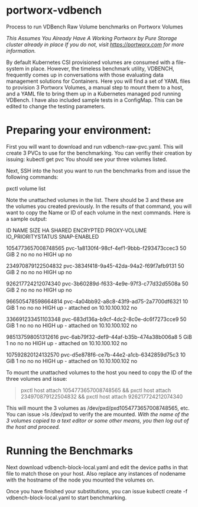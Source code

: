 # portworx-vdbench
Process to run VDBench Raw Volume benchmarks on Portworx Volumes

*This Assumes You Already Have A Working Portworx by Pure Storage cluster already in place
If you do not, visit https://portworx.com for more information.*

By default Kubernetes CSI provisioned volumes are consumed with a file-system in place. However, the timeless benchmark utility, VDBENCH, frequently comes up in conversations with those evaluating data management solutions for Containers.
Here you will find a set of YAML files to provision 3 Portworx Volumes, a manual step to mount them to a host, and a YAML file to bring them up in a Kubernetes managed pod running VDBench. I have also included sample tests in a ConfigMap. This can be edited to change the testing parameters.

# Preparing your environment:
First you will want to download and run vdbench-raw-pvc.yaml. This will create 3 PVCs to use for the benchmarking.
You can verifiy their creation by issuing:
kubectl get pvc
You should see your three volumes listed.

Next, SSH into the host you want to run the benchmarks from and issue the following commands:

pxctl volume list

Note the unattached volumes in the list. There should be 3 and these are the volumes you created previously.
In the results of that command, you will want to copy the Name or ID of each volume in the next commands. Here is a sample output:

ID			NAME						SIZE	HA	SHARED	ENCRYPTED	PROXY-VOLUME	IO_PRIORITYSTATUS				SNAP-ENABLED

1054773657008748565	pvc-1a8130f4-98cf-4ef1-9bbb-f293473ccec3	50 GiB	2	no	no		no		HIGH		up 	no

234970879122504832	pvc-3834f418-9a45-42da-94a2-f69f7afb9131	50 GiB	2	no	no		no		HIGH		up 	no

926217724212074340	pvc-3b60289d-f633-4e9e-97f3-c77d32d5508a	50 GiB	2	no	no		no		HIGH		up 	no

966505478598664814	pvc-4a04bb92-a8c8-43f9-ad75-2a7700df6321	10 GiB	1	no	no		no		HIGH		up - attached on 10.10.100.102	no

336691233451103348	pvc-683d136a-b9cf-4dc2-8c0e-dc6f7273cce9	50 GiB	1	no	no		no		HIGH		up - attached on 10.10.100.102	no

985137598051312616	pvc-6ab79f32-def9-44af-b35b-474a38b006a8	5 GiB	1	no	no		no		HIGH		up - attached on 10.10.100.102	no

107592820124132570	pvc-d5e878f6-ce7b-44e2-a1cb-6342859d75c3	10 GiB	1	no	no		no		HIGH		up - attached on 10.10.100.102	no

To mount the unattached volumes to the host you need to copy the ID of the three volumes and issue:

> pxctl host attach 1054773657008748565 && pxctl host attach 234970879122504832 && pxctl host attach 926217724212074340

This will mount the 3 volumes as /dev/pxd/pxd1054773657008748565, etc. 
You can issue >ls /dev/pxd to verify the are mounted.
*With the name of the 3 volumes copied to a text editor or some other means, you then log out of the host and proceed.*

# Running the Benchmarks

Next download vdbench-block-local.yaml and edit the device paths in that file to match those on your host. Also replace any instances of nodename with the hostname of the node you mounted the volumes on. 

Once you have finished your substitutions, you can issue kubectl create -f vdbench-block-local.yaml to start benchmarking.

